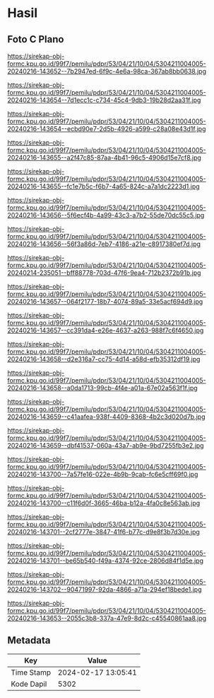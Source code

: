 # Hasil

## Foto C Plano

https://sirekap-obj-formc.kpu.go.id/99f7/pemilu/pdpr/53/04/21/10/04/5304211004005-20240216-143652--7b2947ed-6f9c-4e6a-98ca-367ab8bb0638.jpg

https://sirekap-obj-formc.kpu.go.id/99f7/pemilu/pdpr/53/04/21/10/04/5304211004005-20240216-143654--7d1ecc1c-c734-45c4-9db3-19b28d2aa31f.jpg

https://sirekap-obj-formc.kpu.go.id/99f7/pemilu/pdpr/53/04/21/10/04/5304211004005-20240216-143654--ecbd90e7-2d5b-4926-a599-c28a08e43d1f.jpg

https://sirekap-obj-formc.kpu.go.id/99f7/pemilu/pdpr/53/04/21/10/04/5304211004005-20240216-143655--a2f47c85-87aa-4b41-96c5-4906d15e7cf8.jpg

https://sirekap-obj-formc.kpu.go.id/99f7/pemilu/pdpr/53/04/21/10/04/5304211004005-20240216-143655--fc1e7b5c-f6b7-4a65-824c-a7a1dc2223d1.jpg

https://sirekap-obj-formc.kpu.go.id/99f7/pemilu/pdpr/53/04/21/10/04/5304211004005-20240216-143656--5f6ecf4b-4a99-43c3-a7b2-55de70dc55c5.jpg

https://sirekap-obj-formc.kpu.go.id/99f7/pemilu/pdpr/53/04/21/10/04/5304211004005-20240216-143656--56f3a86d-7eb7-4186-a21e-c8917380ef7d.jpg

https://sirekap-obj-formc.kpu.go.id/99f7/pemilu/pdpr/53/04/21/10/04/5304211004005-20240214-235051--bff88778-703d-47f6-9ea4-712b2372b91b.jpg

https://sirekap-obj-formc.kpu.go.id/99f7/pemilu/pdpr/53/04/21/10/04/5304211004005-20240216-143657--064f2177-18b7-4074-89a5-33e5acf694d9.jpg

https://sirekap-obj-formc.kpu.go.id/99f7/pemilu/pdpr/53/04/21/10/04/5304211004005-20240216-143657--cc391da4-e26e-4637-a263-988f7c6f4650.jpg

https://sirekap-obj-formc.kpu.go.id/99f7/pemilu/pdpr/53/04/21/10/04/5304211004005-20240216-143658--d2e316a7-cc75-4d14-a58d-efb35312df19.jpg

https://sirekap-obj-formc.kpu.go.id/99f7/pemilu/pdpr/53/04/21/10/04/5304211004005-20240216-143658--a0da1713-99cb-4f4e-a01a-67e02a563f1f.jpg

https://sirekap-obj-formc.kpu.go.id/99f7/pemilu/pdpr/53/04/21/10/04/5304211004005-20240216-143659--c41aafea-938f-4409-8368-4b2c3d020d7b.jpg

https://sirekap-obj-formc.kpu.go.id/99f7/pemilu/pdpr/53/04/21/10/04/5304211004005-20240216-143659--dbf41537-060a-43a7-ab9e-9bd7255fb3e2.jpg

https://sirekap-obj-formc.kpu.go.id/99f7/pemilu/pdpr/53/04/21/10/04/5304211004005-20240216-143700--7a57fe16-022e-4b9b-9cab-fc6e5cff69f0.jpg

https://sirekap-obj-formc.kpu.go.id/99f7/pemilu/pdpr/53/04/21/10/04/5304211004005-20240216-143700--c11f6d0f-3665-46ba-b12a-4fa0c8e563ab.jpg

https://sirekap-obj-formc.kpu.go.id/99f7/pemilu/pdpr/53/04/21/10/04/5304211004005-20240216-143701--2cf2777e-3847-41f6-b77c-d9e8f3b7d30e.jpg

https://sirekap-obj-formc.kpu.go.id/99f7/pemilu/pdpr/53/04/21/10/04/5304211004005-20240216-143701--be65b540-f49a-4374-92ce-2806d84f1d5e.jpg

https://sirekap-obj-formc.kpu.go.id/99f7/pemilu/pdpr/53/04/21/10/04/5304211004005-20240216-143702--90471997-92da-4866-a71a-294ef18bede1.jpg

https://sirekap-obj-formc.kpu.go.id/99f7/pemilu/pdpr/53/04/21/10/04/5304211004005-20240216-143653--2055c3b8-337a-47e9-8d2c-c45540861aa8.jpg


## Metadata

| Key        | Value               |
| ---------- | ------------------- |
| Time Stamp | 2024-02-17 13:05:41 |
| Kode Dapil | 5302                |



